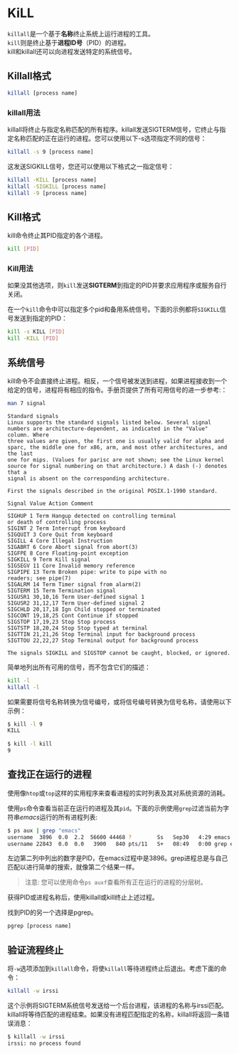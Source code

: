 # KiLL

`killall`是一个基于**名称**终止系统上运行进程的工具。  
`kill`则是终止基于**进程ID号**（PID）的进程。  
kill和killall还可以向进程发送特定的系统信号。

## Killall格式

```bash
killall [process name]
```

### killall用法

killall将终止与指定名称匹配的所有程序。killall发送SIGTERM信号，它终止与指定名称匹配的正在运行的进程。您可以使用以下-s选项指定不同的信号：

```bash
killall -s 9 [process name]
```

这发送SIGKILL信号，您还可以使用以下格式之一指定信号：

```bash
killall -KILL [process name]
killall -SIGKILL [process name]
killall -9 [process name]
```

## Kill格式

kill命令终止其PID指定的各个进程。

```bash
kill [PID]
```

### Kill用法

如果没其他选项，则`kill`发送**SIGTERM**到指定的PID并要求应用程序或服务自行关闭。

在一个`kill`命令中可以指定多个pid和备用系统信号。下面的示例都将`SIGKILL`信号发送到指定的PID：

```bash
kill -s KILL [PID]
kill -KILL [PID]
```

## 系统信号

kill命令不会直接终止进程。相反，一个信号被发送到进程，如果进程接收到一个给定的信号，进程将有相应的指令。手册页提供了所有可用信号的进一步参考:：

```bash
man 7 signal
```

    Standard signals
    Linux supports the standard signals listed below. Several signal numbers are architecture-dependent, as indicated in the "Value" column. Where
    three values are given, the first one is usually valid for alpha and sparc, the middle one for x86, arm, and most other architectures, and the last
    one for mips. (Values for parisc are not shown; see the Linux kernel source for signal numbering on that architecture.) A dash (-) denotes that a
    signal is absent on the corresponding architecture.
    ​
    First the signals described in the original POSIX.1-1990 standard.
    ​
    Signal Value Action Comment
    ──────────────────────────────────────────────────────────────────────
    SIGHUP 1 Term Hangup detected on controlling terminal
    or death of controlling process
    SIGINT 2 Term Interrupt from keyboard
    SIGQUIT 3 Core Quit from keyboard
    SIGILL 4 Core Illegal Instruction
    SIGABRT 6 Core Abort signal from abort(3)
    SIGFPE 8 Core Floating-point exception
    SIGKILL 9 Term Kill signal
    SIGSEGV 11 Core Invalid memory reference
    SIGPIPE 13 Term Broken pipe: write to pipe with no
    readers; see pipe(7)
    SIGALRM 14 Term Timer signal from alarm(2)
    SIGTERM 15 Term Termination signal
    SIGUSR1 30,10,16 Term User-defined signal 1
    SIGUSR2 31,12,17 Term User-defined signal 2
    SIGCHLD 20,17,18 Ign Child stopped or terminated
    SIGCONT 19,18,25 Cont Continue if stopped
    SIGSTOP 17,19,23 Stop Stop process
    SIGTSTP 18,20,24 Stop Stop typed at terminal
    SIGTTIN 21,21,26 Stop Terminal input for background process
    SIGTTOU 22,22,27 Stop Terminal output for background process
    ​
    The signals SIGKILL and SIGSTOP cannot be caught, blocked, or ignored.

简单地列出所有可用的信号，而不包含它们的描述：

```bash
kill -l
killall -l
```

如果需要将信号名称转换为信号编号，或将信号编号转换为信号名称，请使用以下示例：

```bash
$ kill -l 9
KILL
​
$ kill -l kill
9
```

## 查找正在运行的进程

使用像`htop`或`top`这样的实用程序来查看进程的实时列表及其对系统资源的消耗。

使用`ps`命令查看当前正在运行的进程及其`pid`。下面的示例使用`grep`过滤当前为字符串*emacs*运行的所有进程列表:

```bash
$ ps aux | grep "emacs"
username  3896  0.0  2.2  56600 44468 ?        Ss   Sep30   4:29 emacs
username 22843  0.0  0.0   3900   840 pts/11   S+   08:49   0:00 grep emacs
```

左边第二列中列出的数字是PID，在emacs过程中是3896。grep进程总是与自己匹配以进行简单的搜索，就像第二个结果一样。

> 注意: 您可以使用命令`ps auxf`查看所有正在运行的进程的分层树。

获得PID或进程名称后，使用killall或kill终止上述过程。

找到PID的另一个选择是pgrep。

```bash
pgrep [process name]
```

## 验证流程终止

将`-w`选项添加到`killall`命令，将使`killall`等待进程终止后退出。考虑下面的命令：

```bash
killall -w irssi
```

这个示例将SIGTERM系统信号发送给一个后台进程，该进程的名称与irssi匹配。killall将等待匹配的进程结束。如果没有进程匹配指定的名称，killall将返回一条错误消息：

```bash
$ killall -w irssi
irssi: no process found
```
